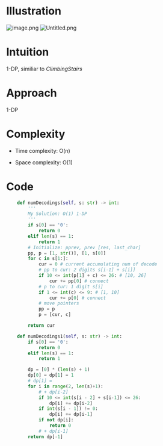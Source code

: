 # Illustration
![image.png](https://pic.leetcode.cn/1689235654-DLXgiw-image.png)
![Untitled.png](https://pic.leetcode.cn/1689236048-zWIgKL-Untitled.png)

# Intuition
1-DP, similiar to $Climbing Stairs$

# Approach
1-DP

# Complexity
- Time complexity:
O(n)

- Space complexity:
O(1)

# Code
```python
	def numDecodings(self, s: str) -> int:
		'''
		My Solution: O(1) 1-DP
		'''
		if s[0] == '0':
			return 0 
		elif len(s) == 1:
			return 1
		# Initialize: pprev, prev [res, last_char]
		pp, p = [1, str()], [1, s[0]]
		for c in s[1:]:
			cur = 0 # current accumulating num of decode 
			# pp to cur: 2 digits s[i-1] + s[i]]
			if 10 <= int(p[1] + c) <= 26: # [10, 26]
				cur += pp[0] # connect 
			# p to cur: 1 digit s[i]
			if 1 <= int(c) <= 9: # [1, 10]
				cur += p[0] # connect 
			# move pointers
			pp = p
			p = [cur, c]

		return cur

	def numDecodings1(self, s: str) -> int:
		if s[0] == '0':
			return 0
		elif len(s) == 1:
			return 1

		dp = [0] * (len(s) + 1)
		dp[0] = dp[1] = 1
		# dp[1] = 
		for i in range(2, len(s)+1):
			# + dp[i-2]
			if 10 <= int(s[i - 2] + s[i-1]) <= 26:
				dp[i] += dp[i-2]
			if int(s[i - 1]) != 0:
				dp[i] += dp[i-1]
			if not dp[i]:
				return 0
			# + dp[i-1]
		return dp[-1]

```